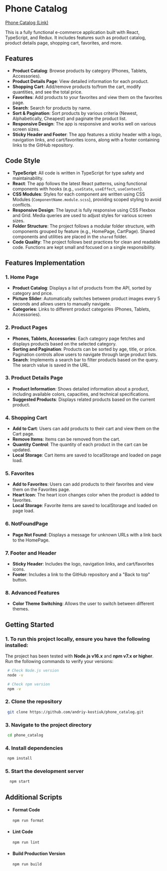 # Phone Catalog

[Phone Catalog (Link)](https://andriy-kostiuk.github.io/phone_catalog/)

This is a fully functional e-commerce application built with React, TypeScript, and Redux. It includes features such as product catalog, product details page, shopping cart, favorites, and more.

## Features

- **Product Catalog**: Browse products by category (Phones, Tablets, Accessories).
- **Product Details Page**: View detailed information for each product.
- **Shopping Cart**: Add/remove products to/from the cart, modify quantities, and see the total price.
- **Favorites**: Add products to your favorites and view them on the favorites page.
- **Search**: Search for products by name.
- **Sort & Pagination**: Sort products by various criteria (Newest, Alphabetically, Cheapest) and paginate the product list.
- **Responsive Design**: The app is responsive and works well on various screen sizes.
- **Sticky Header and Footer**: The app features a sticky header with a logo, navigation links, and cart/favorites icons, along with a footer containing links to the GitHub repository.

## Code Style

- **TypeScript**: All code is written in TypeScript for type safety and maintainability.
- **React**: The app follows the latest React patterns, using functional components with hooks (e.g., `useState`, `useEffect`, `useContext`).
- **CSS Modules**: Styles for each component are written using CSS Modules (`ComponentName.module.scss`), providing scoped styling to avoid conflicts.
- **Responsive Design**: The layout is fully responsive using CSS Flexbox and Grid. Media queries are used to adjust styles for various screen sizes.
- **Folder Structure**: The project follows a modular folder structure, with components grouped by feature (e.g., HomePage, CartPage). Shared components and utilities are placed in the `shared` folder.
- **Code Quality**: The project follows best practices for clean and readable code. Functions are kept small and focused on a single responsibility.

## Features Implementation

### 1. Home Page

- **Product Catalog**: Displays a list of products from the API, sorted by category and price.
- **Picture Slider**: Automatically switches between product images every 5 seconds and allows users to manually navigate.
- **Categories**: Links to different product categories (Phones, Tablets, Accessories).

### 2. Product Pages

- **Phones, Tablets, Accessories**: Each category page fetches and displays products based on the selected category.
- **Sorting and Pagination**: Products can be sorted by age, title, or price. Pagination controls allow users to navigate through large product lists.
- **Search**: Implements a search bar to filter products based on the query. The search value is saved in the URL.

### 3. Product Details Page

- **Product Information**: Shows detailed information about a product, including available colors, capacities, and technical specifications.
- **Suggested Products**: Displays related products based on the current product.

### 4. Shopping Cart

- **Add to Cart**: Users can add products to their cart and view them on the Cart page.
- **Remove Items**: Items can be removed from the cart.
- **Quantity Control**: The quantity of each product in the cart can be updated.
- **Local Storage**: Cart items are saved to localStorage and loaded on page load.

### 5. Favorites

- **Add to Favorites**: Users can add products to their favorites and view them on the Favorites page.
- **Heart Icon**: The heart icon changes color when the product is added to favorites.
- **Local Storage**: Favorite items are saved to localStorage and loaded on page load.

### 6. NotFoundPage

- **Page Not Found**: Displays a message for unknown URLs with a link back to the HomePage.

### 7. Footer and Header

- **Sticky Header**: Includes the logo, navigation links, and cart/favorites icons.
- **Footer**: Includes a link to the GitHub repository and a "Back to top" button.

### 8. Advanced Features

- **Color Theme Switching**: Allows the user to switch between different themes.

## Getting Started

### 1. To run this project locally, ensure you have the following installed:

The project has been tested with **Node.js v16.x** and **npm v7.x or higher**.  
 Run the following commands to verify your versions:

```bash
 # Check Node.js version
 node -v

 # Check npm version
 npm -v
```

### 2. Clone the repository

```bash
 git clone https://github.com/andriy-kostiuk/phone_catalog.git
```

### 3. Navigate to the project directory

```bash
 cd phone_catalog
```

### 4. Install dependencies

```bash
 npm install
```

### 5. Start the development server

```bash
  npm start
```

## Additional Scripts

- #### Format Code

  ```bash
  npm run format
  ```

- #### Lint Code

  ```bash
  npm run lint
  ```

- #### Build Production Version

  ```bash
  npm run build
  ```
